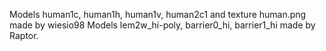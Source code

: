Models human1c, human1h, human1v, human2c1 and texture human.png made by wiesio98
Models lem2w_hi-poly, barrier0_hi, barrier1_hi made by Raptor.